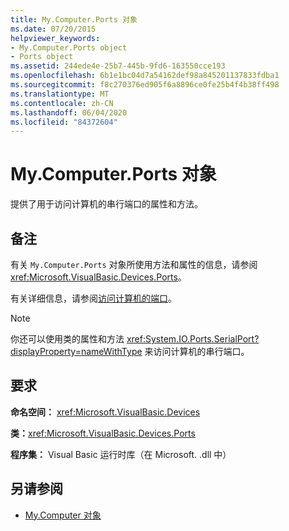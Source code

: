 ```yaml
---
title: My.Computer.Ports 对象
ms.date: 07/20/2015
helpviewer_keywords:
- My.Computer.Ports object
- Ports object
ms.assetid: 244ede4e-25b7-445b-9fd6-163550cce193
ms.openlocfilehash: 6b1e1bc04d7a54162def98a845201137833fdba1
ms.sourcegitcommit: f8c270376ed905f6a8896ce0fe25b4f4b38ff498
ms.translationtype: MT
ms.contentlocale: zh-CN
ms.lasthandoff: 06/04/2020
ms.locfileid: "84372604"
---
```

# <a name="mycomputerports-object"></a>My.Computer.Ports 对象
提供了用于访问计算机的串行端口的属性和方法。  
  
## <a name="remarks"></a>备注  
 有关 `My.Computer.Ports` 对象所使用方法和属性的信息，请参阅 <xref:Microsoft.VisualBasic.Devices.Ports>。  
  
 有关详细信息，请参阅[访问计算机的端口](../../developing-apps/programming/computer-resources/accessing-the-computer-s-ports.md)。  
  
> [!NOTE]
> 你还可以使用类的属性和方法 <xref:System.IO.Ports.SerialPort?displayProperty=nameWithType> 来访问计算机的串行端口。  
  
## <a name="requirements"></a>要求  
 **命名空间：** <xref:Microsoft.VisualBasic.Devices>  
  
 **类：**<xref:Microsoft.VisualBasic.Devices.Ports>  
  
 **程序集：** Visual Basic 运行时库（在 Microsoft. .dll 中）  
  
## <a name="see-also"></a>另请参阅

- [My.Computer 对象](my-computer-object.md)
